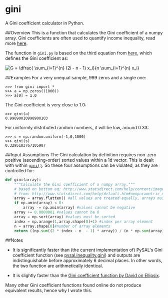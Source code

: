 # gini
A Gini coefficient calculator in Python.

##Overview
This is a function that calculates the Gini coefficient of a numpy array. Gini coefficients are often used to quantify income inequality, read more [here](http://www.statsdirect.com/help/default.htm#nonparametric_methods/gini.htm).

The function in ```gini.py``` is based on the third equation from [here](http://www.statsdirect.com/help/default.htm#nonparametric_methods/gini.htm), which defines the Gini coefficient as:

![G = \dfrac{ \sum_{i=1}^{n} (2i - n - 1) x_i}{n  \sum_{i=1}^{n} x_i}](https://github.com/oliviaguest/gini/raw/master/gini.png "Gini equation")


##Examples
For a very unequal sample, 999 zeros and a single one:
```
>>> from gini import *
>>> a = np.zeros((1000))
>>> a[0] = 1.0
```

The Gini coefficient is very close to 1.0:
```
>>> gini(a)
0.99890010998900103
```

For uniformly distributed random numbers, it will be low, around 0.33:
```
>>> s = np.random.uniform(-1,0,1000)
>>> gini(s)
0.3295183767105907
```

##Input Assumptions
The Gini calculation by definition requires non-zero positive (ascending-order) sorted values within a 1d vector. This is dealt with within [```gini()```](https://github.com/oliviaguest/gini/blob/master/gini.py). So these four assumptions can be violated, as they are controlled for:
```python
def gini(array):
    """Calculate the Gini coefficient of a numpy array."""
    # based on bottom eq: http://www.statsdirect.com/help/content/image/stat0206_wmf.gif
    # from: http://www.statsdirect.com/help/default.htm#nonparametric_methods/gini.htm
    array = array.flatten() #all values are treated equally, arrays must be 1d
    if np.amin(array) < 0:
        array -= np.amin(array) #values cannot be negative
    array += 0.0000001 #values cannot be 0
    array = np.sort(array) #values must be sorted
    index = np.arange(1,array.shape[0]+1) #index per array element
    n = array.shape[0]#number of array elements
    return ((np.sum((2 * index - n  - 1) * array)) / (n * np.sum(array))) #Gini coefficient
```

##Notes
* It is significantly faster than (the current implementation of) PySAL's Gini coefficient function (see  [pysal.inequality.gini](http://pysal.readthedocs.io/en/latest/_modules/pysal/inequality/gini.html)) and outputs are indistinguishable before approximately 6 decimal places. In other words, the two function are arithmetically identical.

* It is slightly faster than the [Gini coefficient function by David on Ellipsix](http://www.ellipsix.net/blog/2012/11/the-gini-coefficient-for-distribution-inequality.html).

Many other Gini coefficient functions found online do not produce equivalent results, hence why I wrote this.
